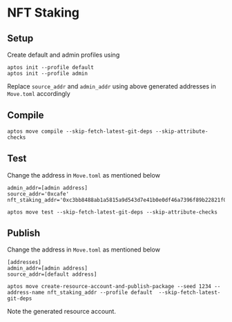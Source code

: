 # NFT Staking

## Setup

Create default and admin profiles using 
```
aptos init --profile default
aptos init --profile admin
```

Replace `source_addr` and `admin_addr` using above generated addresses in `Move.toml` accordingly

## Compile
`aptos move compile --skip-fetch-latest-git-deps --skip-attribute-checks`

## Test

Change the address in `Move.toml` as mentioned below
```
admin_addr=[admin address]
source_addr='0xcafe'
nft_staking_addr='0xc3bb8488ab1a5815a9d543d7e41b0e0df46a7396f89b22821f07a4362f75ddc5'
```
`aptos move test --skip-fetch-latest-git-deps --skip-attribute-checks`

## Publish

Change the address in `Move.toml` as mentioned below
```
[addresses]
admin_addr=[admin address]
source_addr=[default address]
```
`aptos move create-resource-account-and-publish-package --seed 1234 --address-name nft_staking_addr --profile default  --skip-fetch-latest-git-deps`

Note the generated resource account.